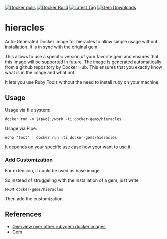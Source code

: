 [![Docker pulls](https://img.shields.io/docker/pulls/rubygem/hieracles.svg)](https://hub.docker.com/r/rubygem/hieracles/)
[![Docker Build](https://img.shields.io/docker/automated/rubygem/hieracles.svg)](https://hub.docker.com/r/rubygem/hieracles/)
[![Latest Tag](https://img.shields.io/github/tag/docker-rubygem/hieracles.svg)](https://hub.docker.com/r/rubygem/hieracles/)
[![Gem Downloads](https://img.shields.io/gem/dt/hieracles.svg)](https://rubygems.org/gems/hieracles/)
# hieracles

Auto-Generated Docker image for hieracles to allow simple usage without installation.
It is in sync with the original gem.

This allows to use a specific version of your favorite gem and ensures that this image will be supported in future.
The image is generated automatically from a github repository by Docker Hub.
This ensures that you exactly know what is in the image and what not.

It lets you use Ruby Tools without the need to install ruby on your machine.

## Usage

Usage via file system:

`docker run -v $(pwd):/work -ti docker-gems/hieracles`

Usage via Pipe:

`echo "test" | docker run -ti docker-gems/hieracles`

It depends on your specific use case how your want to use it.

### Add Customization

For extension, it could be used as base image.

So instead of struggeling with the installation of a gem, just write

`FROM docker-gems/hieracles`

Then add the customization.

## References

 - [Overview over other rubygem docker images](https://github.com/thinkbot/docker-rubygem)
 - [Gem](https://rubygems.org/gems/hieracles/)
